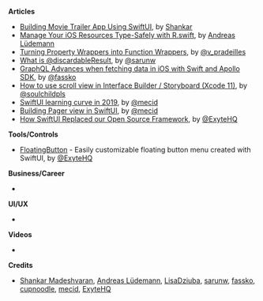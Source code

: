 
**Articles**

* [Building Movie Trailer App Using SwiftUI](https://medium.com/flawless-app-stories/building-movie-trailer-app-using-swiftui-5d4dc5497462), by [Shankar](https://twitter.com/Shankar__am)
* [Manage Your iOS Resources Type-Safely with R.swift](https://andreaslydemann.com/manage-your-ios-resources-type-safely-with-r-swift/), by [Andreas Lüdemann](https://twitter.com/andreaslydemann)
* [Turning Property Wrappers into Function Wrappers](https://medium.com/flawless-app-stories/turning-property-wrappers-into-function-wrappers-2be3a49229f5), by [@v_pradeilles](https://twitter.com/v_pradeilles)
* [What is @discardableResult](https://sarunw.com/tips/what-is-discardableresult/), by [@sarunw](https://twitter.com/sarunw)
* [GraphQL Advances when fetching data in iOS with Swift and Apollo SDK](https://kristaps.me/graphql-advances-with-swift/), by [@fassko](https://twitter.com/fassko)
* [How to use scroll view in Interface Builder / Storyboard (Xcode 11)](https://fluffy.es/scrollview-storyboard-xcode-11/), by [@soulchildpls](https://twitter.com/soulchildpls)
* [SwiftUI learning curve in 2019](https://swiftwithmajid.com/2019/12/31/swiftui-learning-curve-in-2019/), by [@mecid](https://twitter.com/mecid)
* [Building Pager view in SwiftUI](https://swiftwithmajid.com/2019/12/25/building-pager-view-in-swiftui/), by [@mecid](https://twitter.com/mecid)
* [How SwiftUI Replaced our Open Source Framework](https://exyte.com/blog/swiftui-and-our-open-source-framework?utm_source=ios_goodies&utm_medium=referral&utm_campaign=website_blog), by [@ExyteHQ](https://twitter.com/ExyteHQ)

**Tools/Controls**

* [FloatingButton](https://github.com/exyte/FloatingButton) - Easily customizable floating button menu created with SwiftUI, by [@ExyteHQ](https://twitter.com/ExyteHQ)

**Business/Career**

* 

**UI/UX**

* 

**Videos**

* 

**Credits**

* [Shankar Madeshvaran](https://github.com/shankarmadeshvaran), [Andreas Lüdemann](https://github.com/andreaslydemann), [LisaDziuba](https://github.com/lisadziuba), [sarunw](https://github.com/sarunw), [fassko](https://github.com/fassko), [cupnoodle](https://github.com/cupnoodle), [mecid](https://github.com/mecid), [ExyteHQ](https://github.com/exyte)
